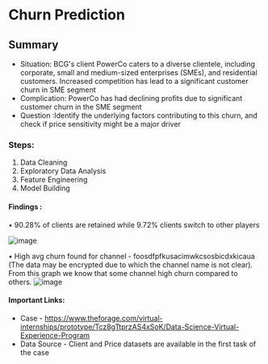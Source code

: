 # Churn Prediction

## Summary
- Situation: BCG's client PowerCo caters to a diverse clientele, including corporate, small and medium-sized enterprises (SMEs), and residential customers. Increased competition has lead to a significant customer churn in SME segment
- Complication: PowerCo has had declining profits due to significant customer churn in the SME segment
- Question :Identify the underlying factors contributing to this churn, and check if price sensitivity might be a major driver

### Steps:
1. Data Cleaning
2. Exploratory Data Analysis
3. Feature Engineering
4. Model Building

#### Findings :
•	90.28% of clients are retained while 9.72% clients switch to other players

![image](https://github.com/poojapendharkar/ChurnPrediction_BCGConsultingCase/assets/67689639/9efd9f6c-eef0-450a-9bf2-d48f50cd8be9)

•	High avg churn found for channel - foosdfpfkusacimwkcsosbicdxkicaua (The data may be encrypted due to which the channel name is not clear). From this graph we know that some channel high churn compared to others. 
![image](https://github.com/poojapendharkar/ChurnPrediction_BCGConsultingCase/assets/67689639/8f35998e-a3ee-48f8-a8ad-fd8e712e4586)


#### Important Links:
* Case - https://www.theforage.com/virtual-internships/prototype/Tcz8gTtprzAS4xSoK/Data-Science-Virtual-Experience-Program 
* Data Source - Client and Price datasets are available in the first task of the case
